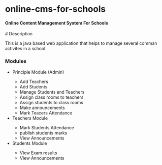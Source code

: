 # online-cms-for-schools
<h4>Online Content Management System For Schools</h4>
# Description
<p>This is a java based web application that helps to manage several comman activites in a school</p>
<h3>Modules</h3>
<ul>
<li>Principle Module (Admin) </li>
      <ul>
        <li> Add Teachers</li>
        <li> Add Students</li>
        <li> Manage Students and Teachers</li>
        <li> Assign class rooms to teachers</li>
        <li> Assign students to class rooms</li>
        <li> Make announcements</li>
        <li> Mark Teacers Attendance</li>
      </ul>
<li>Teachers Module</li>
      <ul>
        <li> Mark Students Attendance</li>
        <li> publish students marks</li>
        <li>View Announcements</li>
      </ul>
    <li>Students Module</li>
      <ul>
      <li>View Exam results</li>
      <li>View Announcements</li>
      </ul>
</ul>
